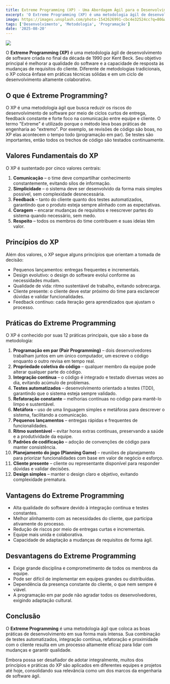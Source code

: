 ```yaml
---
title: Extreme Programming (XP) - Uma Abordagem Ágil para o Desenvolvimento de Software
excerpt: 'O Extreme Programming (XP) é uma metodologia ágil de desenvolvimento de software criada no final da década de 1990 por Kent Beck. Seu objetivo principal é melhorar a qualidade do software e a capacidade de resposta às mudanças de requisitos do cliente. Diferente de metodologias tradicionais, o XP coloca ênfase em práticas técnicas sólidas e em um ciclo de desenvolvimento altamente colaborativo.'
image: https://images.unsplash.com/photo-1542626991-cbc4e32524cc?q=80&w=1469&auto=format&fit=crop&ixlib=rb-4.1.0&ixid=M3wxMjA3fDB8MHxwaG90by1wYWdlfHx8fGVufDB8fHx8fA%3D%3D
tags: ['Desenvolvimento', 'Metodologia', 'Programação']
date: '2025-08-20'
---
```


![](https://images.unsplash.com/photo-1542626991-cbc4e32524cc?q=80&w=1469&auto=format&fit=crop&ixlib=rb-4.1.0&ixid=M3wxMjA3fDB8MHxwaG90by1wYWdlfHx8fGVufDB8fHx8fA%3D%3D)

O **Extreme Programming (XP)** é uma metodologia ágil de desenvolvimento de software criada no final da década de 1990 por Kent Beck. Seu objetivo principal é melhorar a qualidade do software e a capacidade de resposta às mudanças de requisitos do cliente. Diferente de metodologias tradicionais, o XP coloca ênfase em práticas técnicas sólidas e em um ciclo de desenvolvimento altamente colaborativo.

## O que é Extreme Programming?

O XP é uma metodologia ágil que busca reduzir os riscos do desenvolvimento de software por meio de ciclos curtos de entrega, feedback constante e forte foco na comunicação entre equipe e cliente.
O termo "Extreme" é utilizado porque o método leva boas práticas de engenharia ao "extremo". Por exemplo, se revisões de código são boas, no XP elas acontecem o tempo todo (programação em par). Se testes são importantes, então todos os trechos de código são testados continuamente.

## Valores Fundamentais do XP

O XP é sustentado por cinco valores centrais:

1. **Comunicação** – o time deve compartilhar conhecimento constantemente, evitando silos de informação.
2. **Simplicidade** – o sistema deve ser desenvolvido da forma mais simples possível, sem complexidade desnecessária.
3. **Feedback** – tanto do cliente quanto dos testes automatizados, garantindo que o produto esteja sempre alinhado com as expectativas.
4. **Coragem** – encarar mudanças de requisitos e reescrever partes do sistema quando necessário, sem medo.
5. **Respeito** – todos os membros do time contribuem e suas ideias têm valor.

## Princípios do XP

Além dos valores, o XP segue alguns princípios que orientam a tomada de decisão:

- Pequenos lançamentos: entregas frequentes e incrementais.
- Design evolutivo: o design do software evolui conforme as necessidades mudam.
- Qualidade de vida: ritmo sustentável de trabalho, evitando sobrecarga.
- Cliente presente: o cliente deve estar próximo do time para esclarecer dúvidas e validar funcionalidades.
- Feedback contínuo: cada iteração gera aprendizados que ajustam o processo.

## Práticas do Extreme Programming

O XP é conhecido por suas 12 práticas principais, que são a base da metodologia:

1. **Programação em par (Pair Programming)** – dois desenvolvedores trabalham juntos em um único computador, um escreve o código enquanto o outro revisa em tempo real.
2. **Propriedade coletiva do código** – qualquer membro da equipe pode alterar qualquer parte do código.
3. **Integração contínua** – o código é integrado e testado diversas vezes ao dia, evitando acúmulo de problemas.
4. **Testes automatizados** – desenvolvimento orientado a testes (TDD), garantindo que o sistema esteja sempre validado.
5. **Refatoração constante** – melhorias contínuas no código para mantê-lo limpo e sustentável.
6. **Metáfora** – uso de uma linguagem simples e metáforas para descrever o sistema, facilitando a comunicação.
7. **Pequenos lançamentos** – entregas rápidas e frequentes de funcionalidades.
8. **Ritmo sustentável** – evitar horas extras contínuas, preservando a saúde e a produtividade da equipe.
9. **Padrões de codificação** – adoção de convenções de código para manter consistência.
10. **Planejamento do jogo (Planning Game)** – reuniões de planejamento para priorizar funcionalidades com base em valor de negócio e esforço.
11. **Cliente presente** – cliente ou representante disponível para responder dúvidas e validar decisões.
12. **Design simples** – manter o design claro e objetivo, evitando complexidade prematura.

## Vantagens do Extreme Programming

- Alta qualidade do software devido à integração contínua e testes constantes.
- Melhor alinhamento com as necessidades do cliente, que participa ativamente do processo.
- Redução de riscos por meio de entregas curtas e incrementais.
- Equipe mais unida e colaborativa.
- Capacidade de adaptação a mudanças de requisitos de forma ágil.

## Desvantagens do Extreme Programming

- Exige grande disciplina e comprometimento de todos os membros da equipe.
- Pode ser difícil de implementar em equipes grandes ou distribuídas.
- Dependência da presença constante do cliente, o que nem sempre é viável.
- A programação em par pode não agradar todos os desenvolvedores, exigindo adaptação cultural.

## Conclusão

O **Extreme Programming** é uma metodologia ágil que coloca as boas práticas de desenvolvimento em sua forma mais intensa. Sua combinação de testes automatizados, integração contínua, refatoração e proximidade com o cliente resulta em um processo altamente eficaz para lidar com mudanças e garantir qualidade.

Embora possa ser desafiador de adotar integralmente, muitos dos princípios e práticas do XP são aplicados em diferentes equipes e projetos até hoje, consolidando sua relevância como um dos marcos da engenharia de software ágil.
